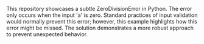 This repository showcases a subtle ZeroDivisionError in Python.  The error only occurs when the input 'a' is zero. Standard practices of input validation would normally prevent this error; however, this example highlights how this error might be missed. The solution demonstrates a more robust approach to prevent unexpected behavior.